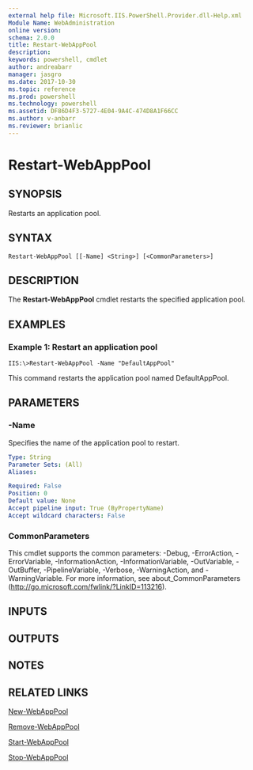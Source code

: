 ```yaml
---
external help file: Microsoft.IIS.PowerShell.Provider.dll-Help.xml
Module Name: WebAdministration
online version: 
schema: 2.0.0
title: Restart-WebAppPool
description: 
keywords: powershell, cmdlet
author: andreabarr
manager: jasgro
ms.date: 2017-10-30
ms.topic: reference
ms.prod: powershell
ms.technology: powershell
ms.assetid: DF86D4F3-5727-4E04-9A4C-474D8A1F66CC
ms.author: v-anbarr
ms.reviewer: brianlic
---
```


# Restart-WebAppPool

## SYNOPSIS
Restarts an application pool.

## SYNTAX

```
Restart-WebAppPool [[-Name] <String>] [<CommonParameters>]
```

## DESCRIPTION
The **Restart-WebAppPool** cmdlet restarts the specified application pool.

## EXAMPLES

### Example 1: Restart an application pool
```
IIS:\>Restart-WebAppPool -Name "DefaultAppPool"
```

This command restarts the application pool named DefaultAppPool.

## PARAMETERS

### -Name
Specifies the name of the application pool to restart.

```yaml
Type: String
Parameter Sets: (All)
Aliases: 

Required: False
Position: 0
Default value: None
Accept pipeline input: True (ByPropertyName)
Accept wildcard characters: False
```

### CommonParameters
This cmdlet supports the common parameters: -Debug, -ErrorAction, -ErrorVariable, -InformationAction, -InformationVariable, -OutVariable, -OutBuffer, -PipelineVariable, -Verbose, -WarningAction, and -WarningVariable. For more information, see about_CommonParameters (http://go.microsoft.com/fwlink/?LinkID=113216).

## INPUTS

## OUTPUTS

## NOTES

## RELATED LINKS

[New-WebAppPool](./New-WebAppPool.md)

[Remove-WebAppPool](./Remove-WebAppPool.md)

[Start-WebAppPool](./Start-WebAppPool.md)

[Stop-WebAppPool](./Stop-WebAppPool.md)

